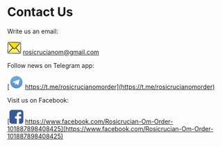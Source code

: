 # Contact Us

Write us an email:  
  
![E-Mail](/assets/img/email_32px.png) rosicrucianom@gmail.com

Follow news on Telegram app:

[![Telegram](/assets/img/telegram_32px.png) https://t.me/rosicrucianomorder](https://t.me/rosicrucianomorder)

Visit us on Facebook:  
  
[![Facebook Page](/assets/img/facebook_32px.png) https://www.facebook.com/Rosicrucian-Om-Order-101887898408425](https://www.facebook.com/Rosicrucian-Om-Order-101887898408425)
